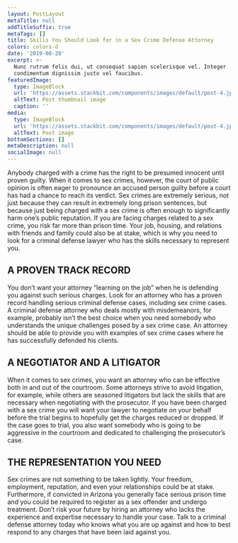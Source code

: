 ```yaml
---
layout: PostLayout
metaTitle: null
addTitleSuffix: true
metaTags: []
title: Skills You Should Look for in a Sex Crime Defense Attorney
colors: colors-d
date: '2019-08-20'
excerpt: >-
  Nunc rutrum felis dui, ut consequat sapien scelerisque vel. Integer
  condimentum dignissim justo vel faucibus.
featuredImage:
  type: ImageBlock
  url: 'https://assets.stackbit.com/components/images/default/post-4.jpeg'
  altText: Post thumbnail image
  caption: ''
media:
  type: ImageBlock
  url: 'https://assets.stackbit.com/components/images/default/post-4.jpeg'
  altText: Post image
bottomSections: []
metaDescription: null
socialImage: null
---
```


Anybody charged with a crime has the right to be presumed innocent until proven guilty. When it comes to sex crimes, however, the court of public opinion is often eager to pronounce an accused person guilty before a court has had a chance to reach its verdict. Sex crimes are extremely serious, not just because they can result in extremely long prison sentences, but because just being charged with a sex crime is often enough to significantly harm one’s public reputation. If you are facing charges related to a sex crime, you risk far more than prison time. Your job, housing, and relations with friends and family could also be at stake, which is why you need to look for a criminal defense lawyer who has the skills necessary to represent you.

## A PROVEN TRACK RECORD

You don’t want your attorney “learning on the job” when he is defending you against such serious charges. Look for an attorney who has a proven record handling serious criminal defense cases, including sex crime cases. A criminal defense attorney who deals mostly with misdemeanors, for example, probably isn’t the best choice when you need somebody who understands the unique challenges posed by a sex crime case. An attorney should be able to provide you with examples of sex crime cases where he has successfully defended his clients.

## A NEGOTIATOR AND A LITIGATOR

When it comes to sex crimes, you want an attorney who can be effective both in and out of the courtroom. Some attorneys strive to avoid litigation, for example, while others are seasoned litigators but lack the skills that are necessary when negotiating with the prosecutor. If you have been charged with a sex crime you will want your lawyer to negotiate on your behalf before the trial begins to hopefully get the charges reduced or dropped. If the case goes to trial, you also want somebody who is going to be aggressive in the courtroom and dedicated to challenging the prosecutor’s case.

## THE REPRESENTATION YOU NEED

Sex crimes are not something to be taken lightly. Your freedom, employment, reputation, and even your relationships could be at stake. Furthermore, if convicted in Arizona you generally face serious prison time and you could be required to register as a sex offender and undergo treatment. Don’t risk your future by hiring an attorney who lacks the experience and expertise necessary to handle your case. Talk to a criminal defense attorney today who knows what you are up against and how to best respond to any charges that have been laid against you.
